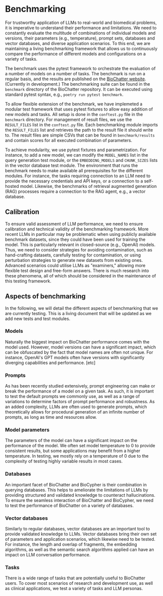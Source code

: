 # Benchmarking

For trustworthy application of LLMs to real-world and biomedical problems, it is imperative to understand their performance and limitations. 
We need to constantly evaluate the multitude of combinations of individual models and versions, their parameters (e.g., temperature), prompt sets, databases and vector databases, and diverse application scenarios.
To this end, we are maintaining a living benchmarking framework that allows us to continuously compare the performance of different models and configurations on a variety of tasks.

The benchmark uses the pytest framework to orchestrate the evaluation of a number of models on a number of tasks.
The benchmark is run on a regular basis, and the results are published on the [BioChatter website](https://biocypher.github.io/biochatter/).
(Currently in development.)
The benchmarking suite can be found in the `benchmark` directory of the BioChatter repository.
It can be executed using standard pytest syntax, e.g., `poetry run pytest benchmark`.

To allow flexible extension of the benchmark, we have implemeted a modular test framework that uses pytest fixtures to allow easy addition of new models and tasks.
All setup is done in the `conftest.py` file in the `benchmark` directory.
For management of result files, we use the `RESULT_FILES` list in the `conftest.py` file.
Each benchmarking module imports the `RESULT_FILES` list and retrieves the path to the result file it should write to.
The result files are simple CSVs that can be found in `benchmark/results` and contain scores for all executed combination of parameters.

To achieve modularity, we use pytest fixtures and parametrization.
For instance, to add a new model, we can modify the `MODEL_NAMES` list in the query generation test module, or the `EMBEDDING_MODELS` and `CHUNK_SIZES` lists in the vector database test module.
The environment that runs the benchmark needs to make available all prerequisites for the different modules.
For instance, the tasks requiring connection to an LLM need to provide the necessary credentials and API keys, or a connection to a self-hosted model.
Likewise, the benchmarks of retrieval augmented generation (RAG) processes require a connection to the RAG agent, e.g., a vector database.

## Calibration

To ensure valid assessment of LLM performance, we need to ensure calibration and technical validity of the benchmarking framework.
More recent LLMs in particular may be problematic when using publicly available benchmark datasets, since they could have been used for training the model.
This is particularly relevant in closed-source (e.g., OpenAI) models.
Thus, we need to consider strategies for avoiding contamination, such as hand-crafting datasets, carefully testing for contamination, or using perturbation strategies to generate new datasets from existing ones.
Advanced scenarios could utilise LLMs as "examiners," allowing more flexible test design and free-form answers.
There is much research into these phenomena, all of which should be considered in the maintenance of this testing framework.

## Aspects of benchmarking

In the following, we will detail the different aspects of benchmarking that we are currently testing.
This is a living document that will be updated as we add new tests and test modules.

### Models

Naturally the biggest impact on BioChatter performance comes with the model used.
However, model versions can have a significant impact, which can be obfuscated by the fact that model names are often not unique.
For instance, OpenAI's GPT models often have versions with significantly diverging capabilities and performance.
[etc]

### Prompts

As has been recently studied extensively, prompt engineering can make or break the performance of a model on a given task.
As such, it is important to test the default prompts we commonly use, as well as a range of variations to determine factors of prompt performance and robustness.
As an added complexity, LLMs are often used to generate prompts, which theoretically allows for procedural generation of an infinite number of prompts, as long as time and resources allow.

### Model parameters

The parameters of the model can have a significant impact on the performance of the model.
We often set model temperature to 0 to provide consistent results, but some applications may benefit from a higher temperature.
In testing, we mostly rely on a temperature of 0 due to the complexity of testing highly variable results in most cases.

### Databases

An important facet of BioChatter and BioCypher is their combination in querying databases.
This helps to ameliorate the limitations of LLMs by providing structured and validated knowledge to counteract hallucinations.
To ensure the seamless interaction of BioChatter and BioCypher, we need to test the performance of BioChatter on a variety of databases.

### Vector databases

Similarly to regular databases, vector databases are an important tool to provide validated knowledge to LLMs.
Vector databases bring their own set of parameters and application scenarios, which likewise need to be tested.
For instance, the length and overlap of fragments, the embedding algorithms, as well as the semantic search algorithms applied can have an impact on LLM conversation performance.

### Tasks

There is a wide range of tasks that are potentially useful to BioChatter users.
To cover most scenarios of research and development use, as well as clinical applications, we test a variety of tasks and LLM personas.